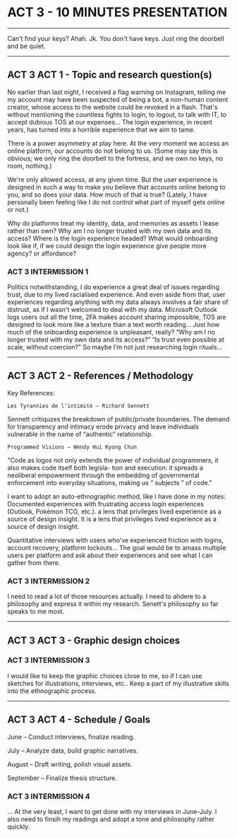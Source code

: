 # ACT 3 - 10 MINUTES PRESENTATION
____

Can't find your keys? Ahah. Jk. You don't have keys. Just ring the doorbell and be quiet.

____
## ACT 3 ACT 1 - Topic and research question(s)

No earlier than last night, I received a flag warning on Instagram, telling me my account may have been suspected of being a bot, a non-human content creator, whose access to the website could be revoked in a flash. That's without mentioning the countless fights to login, to logout, to talk with IT, to accept dubious TOS at our expenses... The login experience, in recent years, has turned into a horrible experience that we aim to tame.

There is a power asymmetry at play here. At the very moment we access an online platform, our accounts do not belong to us. (Some may say this is obvious;  we only ring the doorbell to the fortress, and we own no keys, no room, nothing.)

We're only allowed access, at any given time. But the user experience is designed in such a way to make you believe that accounts online belong to you, and so does your data. How much of that is true? (Lately, I have personally been feeling like I do not control what part of myself gets online or not.)

Why do platforms treat my identity, data, and memories as assets I lease rather than own? Why am I no longer trusted with my own data and its access?
Where is the login experience headed?
What would onboarding look like if, if we could design the login experience give people more agency? or affordance?

### ACT 3 INTERMISSION 1

Politics notwithstanding, I do experience a great deal of issues regarding trust, due to my lived racialised experience. And even aside from that, user experiences regarding anything with my data always involves a fair share of distrust, as if I wasn't welcomed to deal with my data. 
Microsoft Outlook logs users out all the time, 2FA makes account sharing impossible, TOS are designed to look more like a texture than a text worth reading... Just how much of the onboarding experience is unpleasant, really?
“Why am I no longer trusted with my own data and its access?”
“Is trust even possible at scale, without coercion?”
So maybe I’m not just researching login rituals...
____

## ACT 3 ACT 2 - References / Methodology
Key References:

    Les Tyrannies de l’intimité – Richard Sennett
Sennett critiquzes the breakdown of public/private boundaries. The demand for transparency and intimacy erode privacy and leave individuals vulnerable in the name of “authentic” relationship. 

    Programmed Visions – Wendy Hui Kyong Chun

"Code as logos not only
extends the power of individual programmers, it also makes code itself both legisla-
tion and execution: it spreads a neoliberal empowerment through the embedding of
governmental enforcement into everyday situations, making us “ subjects ” of code."

I want to adopt an auto-ethnographic method, like I have done in my notes: Documented experiences with frustrating access login experiences (Outlook, Pokémon TCG, etc.). a lens that privileges lived experience as a source of design insight. It is a lens that privileges lived experience as a source of design insight.

Quantitative interviews with users who’ve experienced friction with logins, account recovery, platform lockouts... The goal would be to amass multiple users per platform and ask about their experiences and see what I can gather from there.



### ACT 3 INTERMISSION 2


I need to read a lot of those resources actually. I need to ahdere to a philosophy and express it within my research. Senett's philosophy so far speaks to me most.
____
## ACT 3 ACT 3 - Graphic design choices


### ACT 3 INTERMISSION 3

I would like to keep the graphic choices close to me, so if I can use sketches for illustrations, interviews, etc.. Keep a part of my illustrative skills into the ethnographic process.
____

## ACT 3 ACT 4 - Schedule / Goals


June – Conduct interviews, finalize reading.

July – Analyze data, build graphic narratives.

August – Draft writing, polish visual assets.

September – Finalize thesis structure.

### ACT 3 INTERMISSION 4

... At the very least, I want to get done with my interviews in June-July. I also need to finsih my readings and adopt a tone and philosophy rather quickly.
